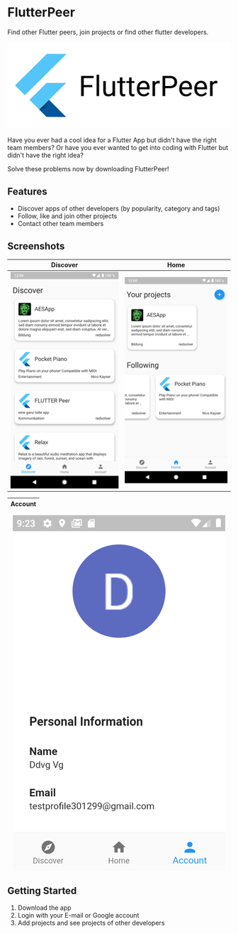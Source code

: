 # FlutterPeer

Find other Flutter peers, join projects or find other flutter developers.

![Flutter Peer Logo](./assets/FlutterPeer_Logo.jpg)

Have you ever had a cool idea for a Flutter App but didn't have the right team members?
Or have you ever wanted to get into coding with Flutter but didn't have the right idea?

Solve these problems now by downloading FlutterPeer!

## Features
- Discover apps of other developers (by popularity, category and tags)
- Follow, like and join other projects
- Contact other team members

## Screenshots

Discover | Home
--- | ---
![Discover](./assets/discover.png) | ![Home](./assets/home.png)

<center>

Account |
--- |
![Profile](./assets/profile.png)

</center>

## Getting Started

1. Download the app
2. Login with your E-mail or Google account
3. Add projects and see projects of other developers
